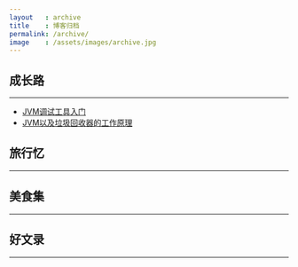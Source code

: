 ```yaml
---
layout   : archive
title    : 博客归档
permalink: /archive/
image    : /assets/images/archive.jpg
---
```



## 成长路
-------------------------------------------------------------------------------  
- [JVM调试工具入门](https://uestc-dpz.github.io/blog/2016/10/17/JVM%E8%B0%83%E8%AF%95%E5%B7%A5%E5%85%B7%E5%85%A5%E9%97%A8.html)
- [JVM以及垃圾回收器的工作原理](https://uestc-dpz.github.io/blog/2015/03/05/JVM%E4%BB%A5%E5%8F%8A%E5%9E%83%E5%9C%BE%E5%9B%9E%E6%94%B6%E5%99%A8%E7%9A%84%E5%B7%A5%E4%BD%9C%E5%8E%9F%E7%90%86.html)


## 旅行忆
-------------------------------------------------------------------------------


## 美食集
-------------------------------------------------------------------------------


## 好文录
-------------------------------------------------------------------------------
